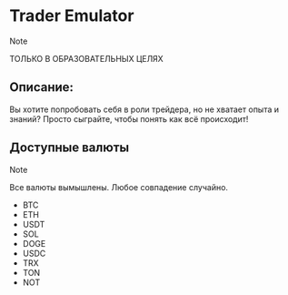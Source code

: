 # Trader Emulator

> [!NOTE]
> ТОЛЬКО В ОБРАЗОВАТЕЛЬНЫХ ЦЕЛЯХ
> 

## Описание:
Вы хотите попробовать себя в роли трейдера, но не хватает опыта и знаний?
Просто сыграйте, чтобы понять как всё происходит!

## Доступные валюты
> [!NOTE]
> Все валюты вымышлены. Любое совпадение случайно.
> 

- BTC
- ETH
- USDT
- SOL
- DOGE
- USDC
- TRX
- TON
- NOT